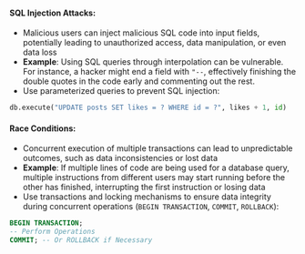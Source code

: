 #### SQL Injection Attacks:
- Malicious users can inject malicious SQL code into input fields, potentially leading to unauthorized access, data manipulation, or even data loss
- **Example**: Using SQL queries through interpolation can be vulnerable. For instance, a hacker might end a field with `"--`, effectively finishing the double quotes in the code early and commenting out the rest.
- Use parameterized queries to prevent SQL injection:
```python
db.execute("UPDATE posts SET likes = ? WHERE id = ?", likes + 1, id)
```

#### Race Conditions:
- Concurrent execution of multiple transactions can lead to unpredictable outcomes, such as data inconsistencies or lost data
- **Example**: If multiple lines of code are being used for a database query, multiple instructions from different users may start running before the other has finished, interrupting the first instruction or losing data
- Use transactions and locking mechanisms to ensure data integrity during concurrent operations (`BEGIN TRANSACTION`, `COMMIT`, `ROLLBACK`): 
```SQL
BEGIN TRANSACTION;
-- Perform Operations
COMMIT; -- Or ROLLBACK if Necessary
```
